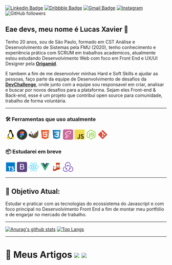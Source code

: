 
[![Linkedin Badge](https://img.shields.io/badge/-Lucas_Xavier-blue?style=flat-square&logo=Linkedin&logoColor=white&link=https://www.linkedin.com/in/lucas0019/)](https://www.linkedin.com/in/lucas0019/)
[![Dribbble Badge](https://img.shields.io/badge/-Dribble-15AB89?style=flat-square&logo=dribbble&logoColor=white&link=https://dribbble.com/Lucas0019)](https://dribbble.com/Lucas0019)
[![Gmail Badge](https://img.shields.io/badge/-gmail-c14438?style=flat-square&logo=Gmail&logoColor=white&link=mailto:lsxavier.00@gmail.com)](mailto:lsxavier.00@gmail.com)
<a href="https://www.instagram.com/xav_lucass/" target="_blank">
<img src="https://img.shields.io/badge/Instagram-%23E4405F.svg?&style=flat-square&logo=instagram&logoColor=white" alt="Instagram">
</a>
</a>![GitHub followers](https://img.shields.io/github/followers/Lucas0019?style=social)

## Eae devs, meu nome é Lucas Xavier 🤘

Tenho 20 anos, sou de São Paulo, formado em CST Análise e Desenvolvimento de Sistemas pela FMU (2020), tenho conhecimento e experiência prática com SCRUM em trabalhos academicos, atualmente estou estudando Desenvolvimento Web com foco em Front End e UX/UI Designer pela **[Origamid](https://www.origamid.com/)**.

E tambem a fim de me desenvolver minhas Hard e Soft Skills e ajudar as pessoas, faço parte da equipe de Desenvolvimento de desafios da **[DevChallenge](https://devchallenge.com.br/)**, onde junto com a equipe sou responsavel em criar, analisar e buscar por novos desafios para a plataforma. Sejam eles Front-end & Back-end, esse é um projeto que contribui open source para comunidade, trabalho de forma voluntária.

---


### 🛠️   **Ferramentas que uso atualmente**

<img src="/icons-readme/OS_Linux_23399.png"> <img src="/icons-readme/figma.png"> <img src="/icons-readme/gimp.png"> <img src="/icons-readme/html.png"> <img src="/icons-readme/css.png"> <img src="/icons-readme/sass.png"> <img src="/icons-readme/javascript.png"> <img src="/icons-readme/nodejs.png">  <img src="/icons-readme/git.png">

### 📦 **Estudarei em breve**

<img src="/icons-readme/typescript.png"> <img src="/icons-readme/bootstrap.png"> <img src="/icons-readme/react.png"> <img src="/icons-readme/vue.png"> <img src="/icons-readme/jest.png"> <img src="/icons-readme/redux.png">

--- 

## 🎯 **Objetivo Atual:**

Estudar e praticar com as tecnologias do ecossistema do Javascript e com foco principal no Desenvolvimento Front End a fim de montar meu portfólio e de engarjar no mercado de trabalho.

---

[![Anurag's github stats](https://github-readme-stats.vercel.app/api?username=Lucas0019)](https://github.com/anuraghazra/github-readme-stats)
[![Top Langs](https://github-readme-stats.vercel.app/api/top-langs/?username=Lucas0019&layout=compact)](https://github.com/anuraghazra/github-readme-stats)

---

# 📂 Meus Artigos <a href="https://dev.to/lucas0019"><img src="https://img.shields.io/badge/DEV.TO-%230A0A0A.svg?&style=for-the-badge&logo=dev-dot-to&logoColor=white" height=25></a> <a href="https://medium.com/@lucas0019"><img src="https://img.shields.io/badge/medium-%2312100E.svg?&style=for-the-badge&logo=medium&logoColor=white" height=25></a> 
